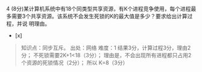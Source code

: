 4
(8分)某计算机系统中有18个同类型共享资源，有K个进程竞争使用，每个进程最多需要3个共享资源。该系统不会发生死锁的K的最大值是多少？要求给出计算过程，并说
明理由。
- [x]  

> 知识点：同步互斥。
> 出处：网络
> 难度：1
> 结果3分，计算过程3分，理由2分；
> 不死锁需要2K+1<18（3分）；
> 理由是，不会出现所有进程都只占用2个资源的死锁情况（2分）；
> 所以 K=8（3分）
